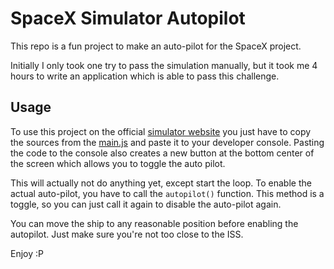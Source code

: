 # SpaceX Simulator Autopilot

This repo is a fun project to make an auto-pilot for the SpaceX project.

Initially I only took one try to pass the simulation manually, but it took me 4 hours to write an application which is
able to pass this challenge.

## Usage

To use this project on the official [simulator website](https://iss-sim.spacex.com/) you just have to copy the sources
from the [main.js](/main.js) and paste it to your developer console.
Pasting the code to the console also creates a new button at the bottom center of the screen which allows you to toggle
the auto pilot.

This will actually not do anything yet, except start the loop. To enable the actual auto-pilot, you have to call the 
`autopilot()` function. This method is a toggle, so you can just call it again to disable the auto-pilot again.

You can move the ship to any reasonable position before enabling the autopilot. Just make sure you're not too close to
the ISS.

Enjoy :P